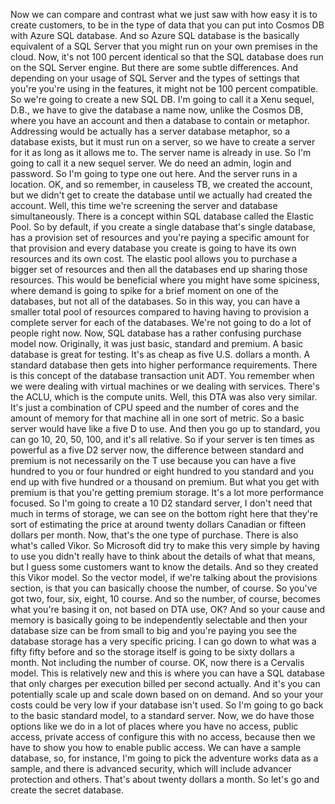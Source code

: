 Now we can compare and contrast what we just saw with how easy it is to create customers, to be in
the type of data that you can put into Cosmos DB with Azure SQL database.
And so Azure SQL database is the basically equivalent of a SQL Server that you might run on your own
premises in the cloud.
Now, it's not 100 percent identical so that the SQL database does run on the SQL Server engine.
But there are some subtle differences.
And depending on your usage of SQL Server and the types of settings that you're you're using in the
features, it might not be 100 percent compatible.
So we're going to create a new SQL DB.
I'm going to call it a Xenu sequel, D.B., we have to give the database a name now, unlike the Cosmos
DB, where you have an account and then a database to contain or metaphor.
Addressing would be actually has a server database metaphor, so a database exists, but it must run
on a server, so we have to create a server for it as long as it allows me to.
The server name is already in use.
So I'm going to call it a new sequel server.
We do need an admin, login and password.
So I'm going to type one out here.
And the server runs in a location.
OK, and so remember, in causeless TB, we created the account, but we didn't get to create the database
until we actually had created the account.
Well, this time we're screening the server and database simultaneously.
There is a concept within SQL database called the Elastic Pool.
So by default, if you create a single database that's single database, has a provision set of resources
and you're paying a specific amount for that provision and every database you create is going to have
its own resources and its own cost.
The elastic pool allows you to purchase a bigger set of resources and then all the databases end up
sharing those resources.
This would be beneficial where you might have some spiciness, where demand is going to spike for a
brief moment on one of the databases, but not all of the databases.
So in this way, you can have a smaller total pool of resources compared to having having to provision
a complete server for each of the databases.
We're not going to do a lot of people right now.
Now, SQL database has a rather confusing purchase model now.
Originally, it was just basic, standard and premium.
A basic database is great for testing.
It's as cheap as five U.S. dollars a month.
A standard database then gets into higher performance requirements.
There is this concept of the database transaction unit ADT.
You remember when we were dealing with virtual machines or we dealing with services.
There's the ACLU, which is the compute units.
Well, this DTA was also very similar.
It's just a combination of CPU speed and the number of cores and the amount of memory for that machine
all in one sort of metric.
So a basic server would have like a five D to use.
And then you go up to standard, you can go 10, 20, 50, 100, and it's all relative.
So if your server is ten times as powerful as a five D2 server now, the difference between standard
and premium is not necessarily on the T use because you can have a five hundred to you or four hundred
or eight hundred to you standard and you end up with five hundred or a thousand on premium.
But what you get with premium is that you're getting premium storage.
It's a lot more performance focused.
So I'm going to create a 10 D2 standard server, I don't need that much in terms of storage, we can
see on the bottom right here that they're sort of estimating the price at around twenty dollars Canadian
or fifteen dollars per month.
Now, that's the one type of purchase.
There is also what's called Vikor.
So Microsoft did try to make this very simple by having to use you didn't really have to think about
the details of what that means, but I guess some customers want to know the details.
And so they created this Vikor model.
So the vector model, if we're talking about the provisions section, is that you can basically choose
the number, of course.
So you've got two, four, six, eight, 10 course.
And so the number, of course, becomes what you're basing it on, not based on DTA use, OK?
And so your cause and memory is basically going to be independently selectable and then your database
size can be from small to big and you're paying you see the database storage has a very specific pricing.
I can go down to what was a fifty fifty before and so the storage itself is going to be sixty dollars
a month.
Not including the number of course.
OK, now there is a Cervalis model.
This is relatively new and this is where you can have a SQL database that only charges per execution
billed per second actually.
And it's you can potentially scale up and scale down based on on demand.
And so your your costs could be very low if your database isn't used.
So I'm going to go back to the basic standard model, to a standard server.
Now, we do have those options like we do in a lot of places where you have no access, public access,
private access of configure this with no access, because then we have to show you how to enable public
access.
We can have a sample database, so, for instance, I'm going to pick the adventure works data as a
sample, and there is advanced security, which will include advancer protection and others.
That's about twenty dollars a month.
So let's go and create the secret database.
